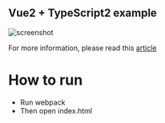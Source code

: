 Vue2 + TypeScript2 example
------

![screenshot](screen.png)

For more information, please read this [article](https://herringtondarkholme.github.io/2016/10/03/vue2-ts2/)


# How to run

  - Run webpack
  - Then open index.html